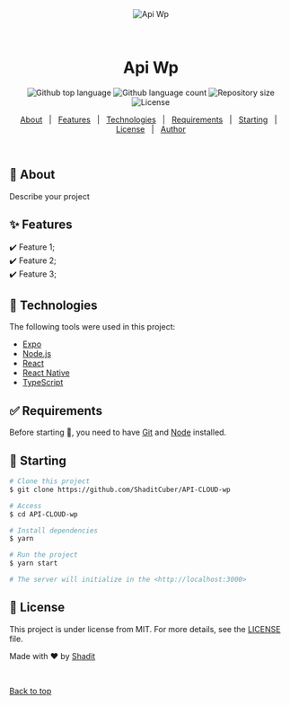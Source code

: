 <div align="center" id="top"> 
  <img src="./.github/app.gif" alt="Api Wp" />

  &#xa0;

  <!-- <a href="https://apiwp.netlify.app">Demo</a> -->
</div>

<h1 align="center">Api Wp</h1>

<p align="center">
  <img alt="Github top language" src="https://img.shields.io/github/languages/top/shaditcuber/API-CLOUD-wp?color=56BEB8">

  <img alt="Github language count" src="https://img.shields.io/github/languages/count/ShaditCuber/API-CLOUD-wp?color=56BEB8">

  <img alt="Repository size" src="https://img.shields.io/github/repo-size/ShaditCuber/API-CLOUD-wp?color=56BEB8">

  <img alt="License" src="https://img.shields.io/github/license/ShaditCuber/API-CLOUD-wp?color=56BEB8">

  <!-- <img alt="Github issues" src="https://img.shields.io/github/issues/ShaditCuber/API-CLOUD-wp?color=56BEB8" /> -->

  <!-- <img alt="Github forks" src="https://img.shields.io/github/forks/ShaditCuber/API-CLOUD-wp?color=56BEB8" /> -->
  <!-- fsdjklfjsdklfsdlkfs -->
  <!-- <img alt="Github stars" src="https://img.shields.io/github/stars/ShaditCuber/API-CLOUD-wp?color=56BEB8" /> -->
</p>

<!-- Status -->

<!-- <h4 align="center"> 
	🚧  Api Wp 🚀 Under construction...  🚧
</h4> 

<hr> -->

<p align="center">
  <a href="#dart-about">About</a> &#xa0; | &#xa0; 
  <a href="#sparkles-features">Features</a> &#xa0; | &#xa0;
  <a href="#rocket-technologies">Technologies</a> &#xa0; | &#xa0;
  <a href="#white_check_mark-requirements">Requirements</a> &#xa0; | &#xa0;
  <a href="#checkered_flag-starting">Starting</a> &#xa0; | &#xa0;
  <a href="#memo-license">License</a> &#xa0; | &#xa0;
  <a href="https://github.com/ShaditCuber" target="_blank">Author</a>
</p>

<br>

## :dart: About ##

Describe your project

## :sparkles: Features ##

:heavy_check_mark: Feature 1;\
:heavy_check_mark: Feature 2;\
:heavy_check_mark: Feature 3;

## :rocket: Technologies ##

The following tools were used in this project:

- [Expo](https://expo.io/)
- [Node.js](https://nodejs.org/en/)
- [React](https://pt-br.reactjs.org/)
- [React Native](https://reactnative.dev/)
- [TypeScript](https://www.typescriptlang.org/)

## :white_check_mark: Requirements ##

Before starting :checkered_flag:, you need to have [Git](https://git-scm.com) and [Node](https://nodejs.org/en/) installed.

## :checkered_flag: Starting ##

```bash
# Clone this project
$ git clone https://github.com/ShaditCuber/API-CLOUD-wp

# Access
$ cd API-CLOUD-wp

# Install dependencies
$ yarn

# Run the project
$ yarn start

# The server will initialize in the <http://localhost:3000>
```

## :memo: License ##

This project is under license from MIT. For more details, see the [LICENSE](LICENSE.md) file.


Made with :heart: by <a href="https://github.com/ShaditCuber" target="_blank">Shadit</a>

&#xa0;

<a href="#top">Back to top</a>
